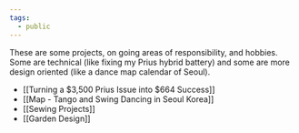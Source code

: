 ```yaml
---
tags:
  - public
---
```

These are some projects, on going areas of responsibility, and hobbies. Some are technical (like fixing my Prius hybrid battery) and some are more design oriented (like a dance map calendar of Seoul).

- [[Turning a $3,500 Prius Issue into $664 Success]]
- [[Map - Tango and Swing Dancing in Seoul Korea]]
- [[Sewing Projects]]
- [[Garden Design]]



